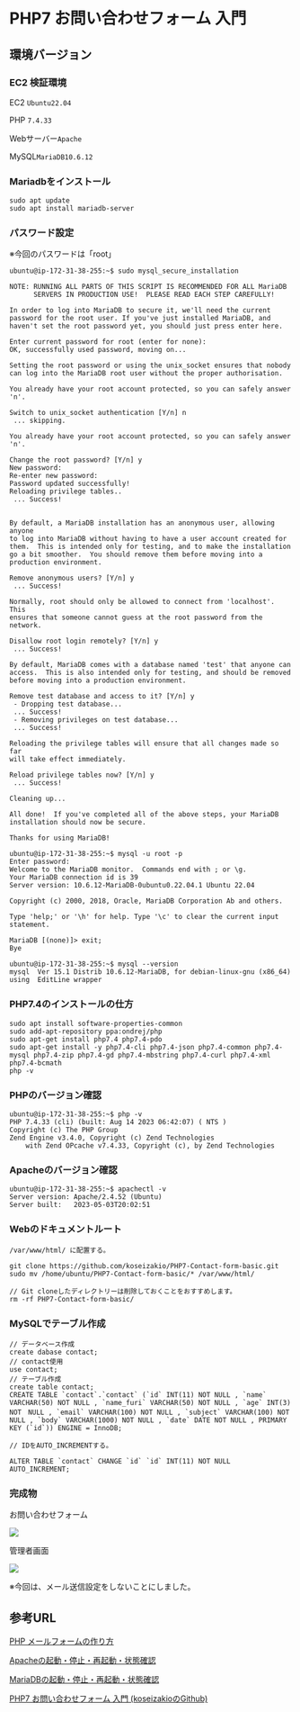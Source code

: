 # PHP7 お問い合わせフォーム 入門

## 環境バージョン

### EC2 検証環境

EC2 ```Ubuntu22.04```

PHP ```7.4.33```

Webサーバー```Apache```

MySQL```MariaDB10.6.12```

### Mariadbをインストール

```
sudo apt update
sudo apt install mariadb-server
```

### パスワード設定
※今回のパスワードは「root」

```
ubuntu@ip-172-31-38-255:~$ sudo mysql_secure_installation

NOTE: RUNNING ALL PARTS OF THIS SCRIPT IS RECOMMENDED FOR ALL MariaDB
      SERVERS IN PRODUCTION USE!  PLEASE READ EACH STEP CAREFULLY!

In order to log into MariaDB to secure it, we'll need the current
password for the root user. If you've just installed MariaDB, and
haven't set the root password yet, you should just press enter here.

Enter current password for root (enter for none): 
OK, successfully used password, moving on...

Setting the root password or using the unix_socket ensures that nobody
can log into the MariaDB root user without the proper authorisation.

You already have your root account protected, so you can safely answer 'n'.

Switch to unix_socket authentication [Y/n] n
 ... skipping.

You already have your root account protected, so you can safely answer 'n'.

Change the root password? [Y/n] y
New password: 
Re-enter new password: 
Password updated successfully!
Reloading privilege tables..
 ... Success!


By default, a MariaDB installation has an anonymous user, allowing anyone
to log into MariaDB without having to have a user account created for
them.  This is intended only for testing, and to make the installation
go a bit smoother.  You should remove them before moving into a
production environment.

Remove anonymous users? [Y/n] y
 ... Success!

Normally, root should only be allowed to connect from 'localhost'.  This
ensures that someone cannot guess at the root password from the network.

Disallow root login remotely? [Y/n] y
 ... Success!

By default, MariaDB comes with a database named 'test' that anyone can
access.  This is also intended only for testing, and should be removed
before moving into a production environment.

Remove test database and access to it? [Y/n] y
 - Dropping test database...
 ... Success!
 - Removing privileges on test database...
 ... Success!

Reloading the privilege tables will ensure that all changes made so far
will take effect immediately.

Reload privilege tables now? [Y/n] y
 ... Success!

Cleaning up...

All done!  If you've completed all of the above steps, your MariaDB
installation should now be secure.

Thanks for using MariaDB!

ubuntu@ip-172-31-38-255:~$ mysql -u root -p
Enter password: 
Welcome to the MariaDB monitor.  Commands end with ; or \g.
Your MariaDB connection id is 39
Server version: 10.6.12-MariaDB-0ubuntu0.22.04.1 Ubuntu 22.04

Copyright (c) 2000, 2018, Oracle, MariaDB Corporation Ab and others.

Type 'help;' or '\h' for help. Type '\c' to clear the current input statement.

MariaDB [(none)]> exit;
Bye

ubuntu@ip-172-31-38-255:~$ mysql --version
mysql  Ver 15.1 Distrib 10.6.12-MariaDB, for debian-linux-gnu (x86_64) using  EditLine wrapper
```

### PHP7.4のインストールの仕方

```
sudo apt install software-properties-common
sudo add-apt-repository ppa:ondrej/php
sudo apt-get install php7.4 php7.4-pdo
sudo apt-get install -y php7.4-cli php7.4-json php7.4-common php7.4-mysql php7.4-zip php7.4-gd php7.4-mbstring php7.4-curl php7.4-xml php7.4-bcmath
php -v
```

### PHPのバージョン確認

```
ubuntu@ip-172-31-38-255:~$ php -v
PHP 7.4.33 (cli) (built: Aug 14 2023 06:42:07) ( NTS )
Copyright (c) The PHP Group
Zend Engine v3.4.0, Copyright (c) Zend Technologies
    with Zend OPcache v7.4.33, Copyright (c), by Zend Technologies
```

### Apacheのバージョン確認

```
ubuntu@ip-172-31-38-255:~$ apachectl -v
Server version: Apache/2.4.52 (Ubuntu)
Server built:   2023-05-03T20:02:51
```

### Webのドキュメントルート

```/var/www/html/ に配置する。```

```
git clone https://github.com/koseizakio/PHP7-Contact-form-basic.git
sudo mv /home/ubuntu/PHP7-Contact-form-basic/* /var/www/html/

// Git cloneしたディレクトリーは削除しておくことをおすすめします。
rm -rf PHP7-Contact-form-basic/
```

### MySQLでテーブル作成

```
// データベース作成
create dabase contact;
// contact使用
use contact;
// テーブル作成
create table contact;
CREATE TABLE `contact`.`contact` (`id` INT(11) NOT NULL , `name` VARCHAR(50) NOT NULL , `name_furi` VARCHAR(50) NOT NULL , `age` INT(3) NOT　NULL , `email` VARCHAR(100) NOT NULL , `subject` VARCHAR(100) NOT NULL , `body` VARCHAR(1000) NOT NULL , `date` DATE NOT NULL , PRIMARY KEY (`id`)) ENGINE = InnoDB;

// IDをAUTO_INCREMENTする。

ALTER TABLE `contact` CHANGE `id` `id` INT(11) NOT NULL AUTO_INCREMENT;
```

### 完成物

お問い合わせフォーム

![](https://koseizakio.link/wp-content/uploads/2023/08/%E3%82%B9%E3%82%AF%E3%83%AA%E3%83%BC%E3%83%B3%E3%82%B7%E3%83%A7%E3%83%83%E3%83%88-2023-08-30-10.35.12.png)

管理者画面

![](https://koseizakio.link/wp-content/uploads/2023/08/%E3%82%B9%E3%82%AF%E3%83%AA%E3%83%BC%E3%83%B3%E3%82%B7%E3%83%A7%E3%83%83%E3%83%88-2023-08-30-11.04.42-1024x336.png)

※今回は、メール送信設定をしないことにしました。

## 参考URL

[PHP メールフォームの作り方](https://www.webdesignleaves.com/pr/php/php_contact_form_01.php)

[Apacheの起動・停止・再起動・状態確認](https://ubuntu.perlzemi.com/blog/20200519084454.html)

[MariaDBの起動・停止・再起動・状態確認](https://ubuntu.perlzemi.com/blog/20200417174004.html)

[PHP7 お問い合わせフォーム 入門 (koseizakioのGithub)](https://github.com/koseizakio/PHP7-Contact-form-basic)